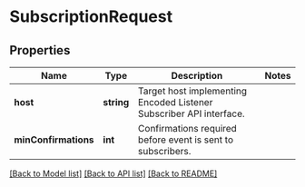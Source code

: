 # SubscriptionRequest

## Properties
Name | Type | Description | Notes
------------ | ------------- | ------------- | -------------
**host** | **string** | Target host implementing Encoded Listener Subscriber API interface. | 
**minConfirmations** | **int** | Confirmations required before event is sent to subscribers. | 

[[Back to Model list]](../README.md#documentation-for-models) [[Back to API list]](../README.md#documentation-for-api-endpoints) [[Back to README]](../README.md)


